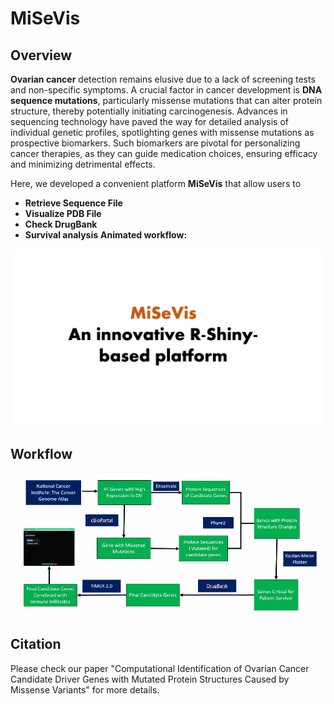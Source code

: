 # MiSeVis
## Overview
**Ovarian cancer** detection remains elusive due to a lack of screening tests and non-specific symptoms. A crucial factor in cancer development is **DNA sequence mutations**, particularly missense mutations that can alter protein structure, thereby potentially initiating carcinogenesis. Advances in sequencing technology have paved the way for detailed analysis of individual genetic profiles, spotlighting genes with missense mutations as prospective biomarkers. Such biomarkers are pivotal for personalizing cancer therapies, as they can guide medication choices, ensuring efficacy and minimizing detrimental effects. 

Here, we developed a convenient platform **MiSeVis** that allow users to 
* **Retrieve Sequence File**
* **Visualize PDB File**
* **Check DrugBank**
* **Survival analysis**
**Animated workflow:**
<p align="center">
<img src="Animation_of_MiSeVis.gif">
</p>

## Workflow
<p align="center">
<img src="Figure1.png">
</p>

## Citation
Please check our paper "Computational Identification of Ovarian Cancer Candidate Driver Genes with Mutated Protein Structures Caused by Missense Variants" for more details.
